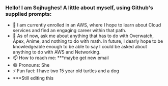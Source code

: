 ### Hello! I am Sojhughes! A little about myself, using Github's supplied prompts:

- 🌱 I am currently enrolled in an AWS, where I hope to learn about Cloud services and find an engaging career within that path. 
- 💬 As of now, ask me about anything that has to do with Overwatch, Apex, Anime, and nothing to do with math. In future, I dearly hope to be knowledgeable enough to be able to say I could be asked about anything to do with AWS and Networking.
- 📫 How to reach me: ***maybe get new email
- 😄 Pronouns: She
- ⚡ Fun fact: I have two 15 year old turtles and a dog
- ***Still editing this

